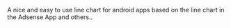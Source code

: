 A nice and easy to use line chart for android apps based on the line chart in the Adsense App and others..